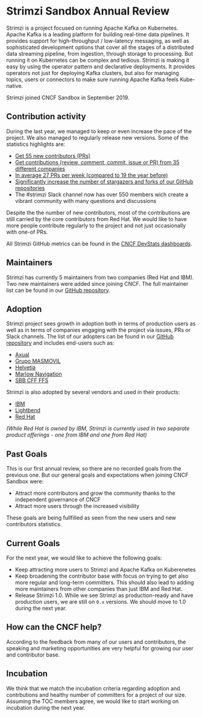 # Strimzi Sandbox Annual Review

Strimzi is a project focused on running Apache Kafka on Kubernetes.
Apache Kafka is a leading platform for building real-time data pipelines.
It provides support for high-throughput / low-latency messaging, as well as sophisticated development options that cover all the stages of a distributed data streaming pipeline, from ingestion, through storage to processing.
But running it on Kubernetes can be complex and tedious.
Strimzi is making it easy by using the operator pattern and declarative deployments.
It provides operators not just for deploying Kafka clusters, but also for managing topics, users or connectors to make sure running Apache Kafka feels Kube-native.

Strimzi joined CNCF Sandbox in September 2019.

## Contribution activity

During the last year, we managed to keep or even increase the pace of the project.
We also managed to regularly release new versions.
Some of the statistics highlights are:
* [Get 55 new contributors (PRs)](https://strimzi.devstats.cncf.io/d/52/new-contributors-table?orgId=1&from=now-1y&to=now)
* [Get contributions (review, comment, commit, issue or PR) from 35 different companies](https://strimzi.devstats.cncf.io/d/5/companies-table?orgId=1&var-period_name=Last%20year&var-metric=contributions)
* [In average 27 PRs per week (compared to 19 the year before)](https://strimzi.devstats.cncf.io/d/15/new-prs-in-repository-groups?orgId=1&from=now-1y&to=now)
* [Significantly increase the number of stargazers and forks of our GitHub repositories](https://strimzi.devstats.cncf.io/d/3/stars-and-forks-by-repository?orgId=1&from=now-1y&to=now)
* The #strimzi Slack channel now has over 550 members wich create a vibrant community with many questions and discussions

Despite the the number of new contributors, most of the contributions are still carried by the core contributors from Red Hat.
We would like to have more people contribute regularly to the project and not just occasionally with one-of PRs.

All Strimzi GitHub metrics can be found in the [CNCF DevStats dashboards](https://strimzi.devstats.cncf.io/d/8/dashboards).

## Maintainers

Strimzi has currently 5 maintainers from two companies (Red Hat and IBM).
Two new maintainers were added since joining CNCF.
The full maintainer list can be found in our [GitHub repository](https://github.com/strimzi/governance/blob/master/MAINTAINERS).

## Adoption

Strimzi project sees growth in adoption both in terms of production users as well as in terms of companies engaging with the project via issues, PRs or Slack channels.
The list of our adopters can be found in our [GitHub repository](https://github.com/strimzi/strimzi-kafka-operator/blob/master/ADOPTERS.md) and includes end-users such as:

* [Axual](https://axual.com/)
* [Grupo MASMOVIL](https://www.grupomasmovil.com/)
* [Helvetia](https://helvetia.com/)
* [Marlow Navigation](https://marlow-navigation.com/)
* [SBB CFF FFS](https://www.sbb.ch/en/home.html)

Strimzi is also adopted by several vendors and used in their products:
* [IBM](https://www.ibm.com/cloud/event-streams)
* [Lightbend](https://www.lightbend.com/)
* [Red Hat](https://www.redhat.com/en)

_(While Red Hat is owned by IBM, Strimzi is currently used in two separate product offerings - one from IBM and one from Red Hat)_

## Past Goals

This is our first annual review, so there are no recorded goals from the previous one.
But our general goals and expectations when joining CNCF Sandbox were:
* Attract more contributors and grow the community thanks to the independent governance of CNCF
* Attract more users through the increased visibility

These goals are being fullfilled as seen from the new users and new contributors statistics.

## Current Goals

For the next year, we would like to achieve the following goals:
* Keep attracting more users to Strimzi and Apache Kafka on Kuberenetes
* Keep broadening the contributor base with focus on trying to get also more regular and long-term committers. This should also lead to adding more maintainers from other companies than just IBM and Red Hat.
* Release Strimzi 1.0. While we see Strimzi as production-ready and have production users, we are still on `0.x` versions. We should move to 1.0 during the next year.

## How can the CNCF help?

According to the feedback from many of our users and contributors, the speaking and marketing opportunities are very helpful for growing our user and contributor base.

## Incubation

We think that we match the incubation criteria regarding adoption and contrbutions and healthy number of committers for a project of our size.
Assuming the TOC members agree, we would like to start working on incubation during the next year.
